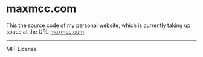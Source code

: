 maxmcc.com
==========

This the source code of my personal website, which is currently taking up space
at the URL [maxmcc.com](http://maxmcc.com).

---

MIT License

